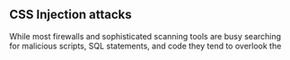## CSS Injection attacks
 
 While most firewalls and sophisticated scanning tools are busy searching for malicious scripts, SQL statements, and code they tend to overlook the <style> tag. One of the common uses of CSS in web pages is to ensure beauty with uniformity which can be an informational aspect on a web page. Suppose a developer wants to use various internal and external links in his web pages and wants to show a difference between the links such that the user knows which link will throw them out the website and which one will open within the website he may use code like this in his style sheet,
  
  ```
from flask import Flask, request

app = Flask(__name__)


@app.route("/home", defaults={"path":""})
@app.route("/home/<path:path>")
def catch_all(path):
    return "<html><body>RPO attack "+path+"<link href='style.css' rel='stylesheet' type='text/css'/> </body>

app.run()

  ```
 
  - for example you add this payload : `%0A{}*{colored:red;}///`
  
 ![This is an image](pic.png)

